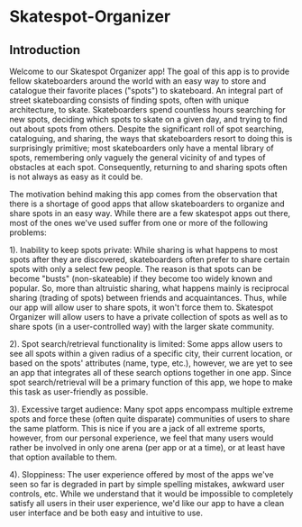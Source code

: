 # Skatespot-Organizer

## Introduction
Welcome to our Skatespot Organizer app! The goal of this app is to provide fellow skateboarders around the world with an easy way to store and catalogue their favorite places ("spots") to skateboard. An integral part of street skateboarding consists of finding spots, often with unique architecture, to skate. Skateboarders spend countless hours searching for new spots, deciding which spots to skate on a given day, and trying to find out about spots from others. Despite the significant roll of spot searching, cataloguing, and sharing, the ways that skateboarders resort to doing this is surprisingly primitive; most skateboarders only have a mental library of spots, remembering only vaguely the general vicinity of and types of obstacles at each spot. Consequently, returning to and sharing spots often is not always as easy as it could be.

The motivation behind making this app comes from the observation that there is a shortage of good apps that allow skateboarders to organize and share spots in an easy way. While there are a few skatespot apps out there, most of the ones we've used suffer from one or more of the following problems:

1). Inability to keep spots private: While sharing is what happens to most spots after they are discovered, skateboarders often prefer to share certain spots with only a select few people. The reason is that spots can be become "busts" (non-skateable) if they become too widely known and popular. So, more than altruistic sharing, what happens mainly is reciprocal sharing (trading of spots) between friends and acquaintances. Thus, while our app will allow user to share spots, it won't force them to. Skatespot Organizer will allow users to have a private collection of spots as well as to share spots (in a user-controlled way) with the larger skate community.

2). Spot search/retrieval functionality is limited: Some apps allow users to see all spots within a given radius of a specific city, their current location, or based on the spots' attributes (name, type, etc.), however, we are yet to see an app that integrates all of these search options together in one app. Since spot search/retrieval will be a primary function of this app, we hope to make this task as user-friendly as possible.

3). Excessive target audience: Many spot apps encompass multiple extreme spots and force these (often quite disparate) communities of users to share the same platform. This is nice if you are a jack of all extreme sports, however, from our personal experience, we feel that many users would rather be involved in only one arena (per app or at a time), or at least have that option available to them.

4). Sloppiness: The user experience offered by most of the apps we've seen so far is degraded in part by simple spelling mistakes, awkward user controls, etc. While we understand that it would be impossible to completely satisfy all users in their user experience, we'd like our app to have a clean user interface and be both easy and intuitive to use.
